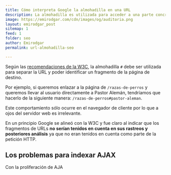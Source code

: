 ```yaml
---
title: Cómo interpreta Google la almohadilla en una URL
description: La almohadilla es utilizada para acceder a una parte concreta de la página web.
image: https://emirodgar.com/cdn/images/og/auditoria.png
layout: emirodgar_post
sitemap: 1
feed: 1
folder: seo
author: Emirodgar
permalink: url-almohadilla-seo

---
```


Según las [recomendaciones de la W3C](https://www.w3.org/Addressing/URL/4_URI_Recommentations.html), la almohadilla `#` debe ser utilizada para separar la URL y poder identificar un fragmento de la página de destino.

Por ejemplo, si queremos enlazar a la página de `/razas-de-perros` y queremos llevar al usuario directamente a Pastor Alemán, tendríamos que hacerlo de la siguiente manera: `/razas-de-perros#pastor-aleman`.

Este comportamiento sólo ocurre en el navegador de cliente por lo que a ojos del servidor web es irrelevante.

En un principio Google se alineó con la W3C y fue claro al indicar que los fragmentos de URLs **no serían tenidos en cuenta en sus rastreos y posteriores análisis** ya que no eran tenidos en cuenta como parte de la petición HTTP.

## Los problemas para indexar AJAX

Con la proliferación de AJA



<!--stackedit_data:
eyJoaXN0b3J5IjpbLTEyNzE3NDM5NjcsLTEyNzE1MTg0NDVdfQ
==
-->